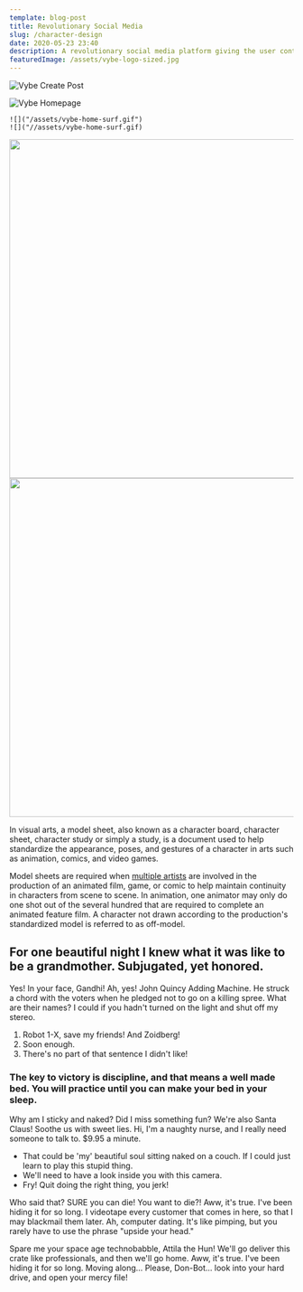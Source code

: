 ```yaml
---
template: blog-post
title: Revolutionary Social Media
slug: /character-design
date: 2020-05-23 23:40
description: A revolutionary social media platform giving the user control of their feeds
featuredImage: /assets/vybe-logo-sized.jpg
---
```


![Vybe Create Post](/assets/vybe-create-post-short.gif "Vybe Create Post")

![Vybe Homepage](/assets/vybe-home-surf.gif "Vybe Homepage")

```grid|2|Vybe Gifs!
![]("/assets/vybe-home-surf.gif")
![]("//assets/vybe-home-surf.gif)
```

<div className="grids col-2 sm-2 lg-3">
  <img src="/assets/vybe-home-surf.gif" width="600"/>
  <img src="/assets/vybe-create-post-short.gif" width="600"/>
</div>

In visual arts, a model sheet, also known as a character board, character sheet, character study or simply a study, is a document used to help standardize the appearance, poses, and gestures of a character in arts such as animation, comics, and video games.

Model sheets are required when [multiple artists](https://example.com) are involved in the production of an animated film, game, or comic to help maintain continuity in characters from scene to scene. In animation, one animator may only do one shot out of the several hundred that are required to complete an animated feature film. A character not drawn according to the production's standardized model is referred to as off-model.

## For one beautiful night I knew what it was like to be a grandmother. Subjugated, yet honored.

Yes! In your face, Gandhi! Ah, yes! John Quincy Adding Machine. He struck a chord with the voters when he pledged not to go on a killing spree. What are their names? I could if you hadn't turned on the light and shut off my stereo.

1. Robot 1-X, save my friends! And Zoidberg!
2. Soon enough.
3. There's no part of that sentence I didn't like!

### The key to victory is discipline, and that means a well made bed. You will practice until you can make your bed in your sleep.

Why am I sticky and naked? Did I miss something fun? We're also Santa Claus! Soothe us with sweet lies. Hi, I'm a naughty nurse, and I really need someone to talk to. \$9.95 a minute.

- That could be 'my' beautiful soul sitting naked on a couch. If I could just learn to play this stupid thing.
- We'll need to have a look inside you with this camera.
- Fry! Quit doing the right thing, you jerk!

Who said that? SURE you can die! You want to die?! Aww, it's true. I've been hiding it for so long. I videotape every customer that comes in here, so that I may blackmail them later. Ah, computer dating. It's like pimping, but you rarely have to use the phrase "upside your head."

Spare me your space age technobabble, Attila the Hun! We'll go deliver this crate like professionals, and then we'll go home. Aww, it's true. I've been hiding it for so long. Moving along… Please, Don-Bot… look into your hard drive, and open your mercy file!
